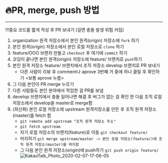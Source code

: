 # 🔥PR, merge, push 방법
***
!!!중요 코드를 짧게 작성 후 PR 보내기 (길면 충돌 발생 위험 커짐)
1. organization 원격 저장소에서 본인 원격(origin) 저장소에 `fork` 하기
2. 본인 원격(origin) 저장소에서 본인 로컬 저장소로 `clone` 하기
3. feature/OOO 브랜치 만들고 `checkout` 후 여기에 `commit` 하기
4. 코딩이 끝나면 본인 원격(origin) 저장소에 feature/ 브랜치로 `push`하기
5. 본인 원격 저장소 feature/ 브랜치에서 조직 저장소 develop 브랜치로 PR 보내기 
    - 다른 사람이 리뷰 후 comment나 aprove 3번째 거 중에 하나 클릴 후 확인하기 <보통 aprove 누름>
6. 그 다음 본인이 PR merge 누르기
7. 다른 사람들도 본인 분야에서 작업한 걸 PR를 보냄 
8. develop 브랜치에서 충돌 일어나면 해결 후 버그가 없는 걸 확인 한 다음 조직 로컬 저장소에서 develop을 master로 merge함
9. (최신화) 본인 로컬 저장소에 upstream 원격저장소를 만든 후 조직 원격 저장소(master)를 fetch 함 
    - ```git remote add upstream "조직 원격 저장소 주소"```
    - ```git fetch upstream```
    - 자기 로컬 저장소의 브랜치(feature)로 이동 ```git checkout feature/```
    - 머지하기 ```git merge upstream/master -> 본인 로컬 저장소(feature/)에 조직 원격 저장소(master)를 머지함```
    - 그 다음 본인 원격 저장소(origin)에 push하기 ```git push origin feature/```
![KakaoTalk_Photo_2020-02-07-17-06-05](https://user-images.githubusercontent.com/57027805/74011861-333ccc80-49cc-11ea-8f33-a4312dc649ca.jpeg)
